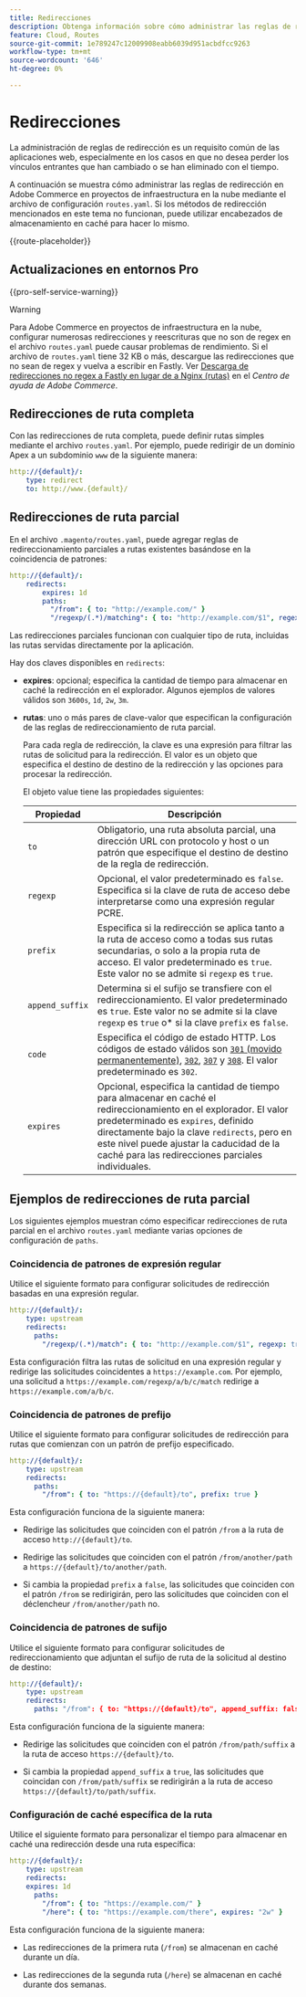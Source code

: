 ```yaml
---
title: Redirecciones
description: Obtenga información sobre cómo administrar las reglas de redirección para su proyecto de Adobe Commerce en la nube.
feature: Cloud, Routes
source-git-commit: 1e789247c12009908eabb6039d951acbdfcc9263
workflow-type: tm+mt
source-wordcount: '646'
ht-degree: 0%

---
```


# Redirecciones

La administración de reglas de redirección es un requisito común de las aplicaciones web, especialmente en los casos en que no desea perder los vínculos entrantes que han cambiado o se han eliminado con el tiempo.

A continuación se muestra cómo administrar las reglas de redirección en Adobe Commerce en proyectos de infraestructura en la nube mediante el archivo de configuración `routes.yaml`. Si los métodos de redirección mencionados en este tema no funcionan, puede utilizar encabezados de almacenamiento en caché para hacer lo mismo.

{{route-placeholder}}

## Actualizaciones en entornos Pro

{{pro-self-service-warning}}

>[!WARNING]
>
>Para Adobe Commerce en proyectos de infraestructura en la nube, configurar numerosas redirecciones y reescrituras que no son de regex en el archivo `routes.yaml` puede causar problemas de rendimiento. Si el archivo de `routes.yaml` tiene 32 KB o más, descargue las redirecciones que no sean de regex y vuelva a escribir en Fastly. Ver [Descarga de redirecciones no regex a Fastly en lugar de a Nginx (rutas)](https://experienceleague.adobe.com/docs/commerce-knowledge-base/kb/troubleshooting/miscellaneous/offload-non-regex-redirects-to-fastly-instead-of-nginx-routes.html?lang=es) en el _Centro de ayuda de Adobe Commerce_.

## Redirecciones de ruta completa

Con las redirecciones de ruta completa, puede definir rutas simples mediante el archivo `routes.yaml`. Por ejemplo, puede redirigir de un dominio Apex a un subdominio `www` de la siguiente manera:

```yaml
http://{default}/:
    type: redirect
    to: http://www.{default}/
```

## Redirecciones de ruta parcial

En el archivo `.magento/routes.yaml`, puede agregar reglas de redireccionamiento parciales a rutas existentes basándose en la coincidencia de patrones:

```yaml
http://{default}/:
    redirects:
        expires: 1d
        paths:
          "/from": { to: "http://example.com/" }
          "/regexp/(.*)/matching": { to: "http://example.com/$1", regexp: true }
```

Las redirecciones parciales funcionan con cualquier tipo de ruta, incluidas las rutas servidas directamente por la aplicación.

Hay dos claves disponibles en `redirects`:

- **expires**: opcional; especifica la cantidad de tiempo para almacenar en caché la redirección en el explorador. Algunos ejemplos de valores válidos son `3600s`, `1d`, `2w`, `3m`.

- **rutas**: uno o más pares de clave-valor que especifican la configuración de las reglas de redireccionamiento de ruta parcial.

  Para cada regla de redirección, la clave es una expresión para filtrar las rutas de solicitud para la redirección. El valor es un objeto que especifica el destino de destino de la redirección y las opciones para procesar la redirección.

  El objeto value tiene las propiedades siguientes:

  | Propiedad | Descripción |
  | ---------- | ----------- |
  | `to` | Obligatorio, una ruta absoluta parcial, una dirección URL con protocolo y host o un patrón que especifique el destino de destino de la regla de redirección. |
  | `regexp` | Opcional, el valor predeterminado es `false`. Especifica si la clave de ruta de acceso debe interpretarse como una expresión regular PCRE. |
  | `prefix` | Especifica si la redirección se aplica tanto a la ruta de acceso como a todas sus rutas secundarias, o solo a la propia ruta de acceso. El valor predeterminado es `true`. Este valor no se admite si `regexp` es `true`. |
  | `append_suffix` | Determina si el sufijo se transfiere con el redireccionamiento. El valor predeterminado es `true`. Este valor no se admite si la clave `regexp` es `true` o* si la clave `prefix` es `false`. |
  | `code` | Especifica el código de estado HTTP. Los códigos de estado válidos son [`301` (movido permanentemente)](https://www.w3.org/Protocols/rfc2616/rfc2616-sec10.html#sec10.3.2), [`302`](https://www.w3.org/Protocols/rfc2616/rfc2616-sec10.html#sec10.3.3), [`307`](https://www.w3.org/Protocols/rfc2616/rfc2616-sec10.html#sec10.3.8) y [`308`](https://www.rfc-editor.org/rfc/rfc7238). El valor predeterminado es `302`. |
  | `expires` | Opcional, especifica la cantidad de tiempo para almacenar en caché el redireccionamiento en el explorador. El valor predeterminado es `expires`, definido directamente bajo la clave `redirects`, pero en este nivel puede ajustar la caducidad de la caché para las redirecciones parciales individuales. |

## Ejemplos de redirecciones de ruta parcial

Los siguientes ejemplos muestran cómo especificar redirecciones de ruta parcial en el archivo `routes.yaml` mediante varias opciones de configuración de `paths`.

### Coincidencia de patrones de expresión regular

Utilice el siguiente formato para configurar solicitudes de redirección basadas en una expresión regular.

```yaml
http://{default}/:
    type: upstream
    redirects:
      paths:
        "/regexp/(.*)/match": { to: "http://example.com/$1", regexp: true }
```

Esta configuración filtra las rutas de solicitud en una expresión regular y redirige las solicitudes coincidentes a `https://example.com`. Por ejemplo, una solicitud a `https://example.com/regexp/a/b/c/match` redirige a `https://example.com/a/b/c`.

### Coincidencia de patrones de prefijo

Utilice el siguiente formato para configurar solicitudes de redirección para rutas que comienzan con un patrón de prefijo especificado.

```yaml
http://{default}/:
    type: upstream
    redirects:
      paths:
        "/from": { to: "https://{default}/to", prefix: true }
```

Esta configuración funciona de la siguiente manera:

- Redirige las solicitudes que coinciden con el patrón `/from` a la ruta de acceso `http://{default}/to`.

- Redirige las solicitudes que coinciden con el patrón `/from/another/path` a `https://{default}/to/another/path`.

- Si cambia la propiedad `prefix` a `false`, las solicitudes que coinciden con el patrón `/from` se redirigirán, pero las solicitudes que coinciden con el déclencheur `/from/another/path` no.

### Coincidencia de patrones de sufijo

Utilice el siguiente formato para configurar solicitudes de redireccionamiento que adjuntan el sufijo de ruta de la solicitud al destino de destino:

```yaml
http://{default}/:
    type: upstream
    redirects:
      paths: "/from": { to: "https://{default}/to", append_suffix: false }
```

Esta configuración funciona de la siguiente manera:

- Redirige las solicitudes que coinciden con el patrón `/from/path/suffix` a la ruta de acceso `https://{default}/to`.

- Si cambia la propiedad `append_suffix` a `true`, las solicitudes que coincidan con `/from/path/suffix` se redirigirán a la ruta de acceso `https://{default}/to/path/suffix`.

### Configuración de caché específica de la ruta

Utilice el siguiente formato para personalizar el tiempo para almacenar en caché una redirección desde una ruta específica:

```yaml
http://{default}/:
    type: upstream
    redirects:
    expires: 1d
      paths:
        "/from": { to: "https://example.com/" }
        "/here": { to: "https://example.com/there", expires: "2w" }
```

Esta configuración funciona de la siguiente manera:

- Las redirecciones de la primera ruta (`/from`) se almacenan en caché durante un día.

- Las redirecciones de la segunda ruta (`/here`) se almacenan en caché durante dos semanas.
